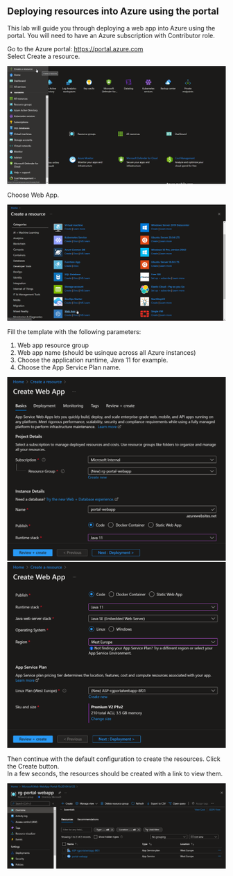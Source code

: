 ## Deploying resources into Azure using the portal

This lab will guide you through deploying a web app into Azure using the portal. You will need to have an Azure subscription with Contributor role.

Go to the Azure portal: https://portal.azure.com  
Select Create a resource.  

<img src="images\01-create-resource.png">

Choose Web App. 

<img src="images\02-choose-webapp.png">

Fill the template with the following parameters:  
1) Web app resource group  
2) Web app name (should be usinque across all Azure instances)  
3) Choose the application runtime, Java 11 for example.  
4) Choose the App Service Plan name.  

<img src="images\03-basics-webapp-p1.png">
<img src="images\03-basics-webapp-p2.png">

Then continue with the default configuration to create the resources. Click the Create button.  
In a few seconds, the resources should be created with a link to view them.  

<img src="images\04-created-resources.png">

